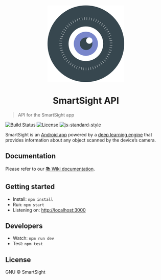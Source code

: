 <h1 align="center">
  <img src="https://github.com/smartsight/smartsight-art/raw/master/logo/logo-120@2x.png" alt="SmartSight API">
  <br>
  <br>
  SmartSight API
</h1>

> API for the SmartSight app

[![Build Status](https://travis-ci.org/smartsight/smartsight-api.svg?branch=dev)](https://travis-ci.org/smartsight/smartsight-api)
[![License](https://img.shields.io/badge/license-GNU-blue.svg)](LICENSE)
[![js-standard-style](https://img.shields.io/badge/code%20style-standard-brightgreen.svg)](https://github.com/feross/standard)

SmartSight is an [Android app](https://github.com/smartsight/smartsight-android) powered by a [deep learning engine](https://github.com/smartsight/smartsight-engine) that provides information about any object scanned by the device’s camera.

## Documentation

Please refer to our [📚 Wiki documentation](https://github.com/smartsight/smartsight-api/wiki).

## Getting started

* Install: `npm install`
* Run: `npm start`
* Listening on: [http://localhost:3000](http://localhost:3000)

## Developers

* Watch: `npm run dev`
* Test: `npm test`

## License

GNU © SmartSight
